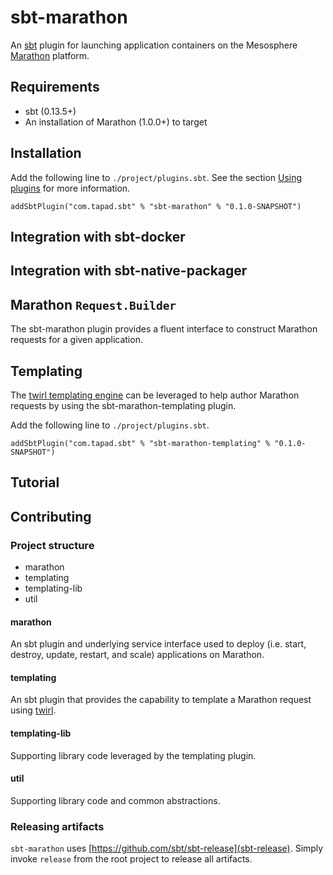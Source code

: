 # sbt-marathon
An [sbt](http://scala-sbt.org) plugin for launching application containers on the Mesosphere [Marathon](https://mesosphere.github.io/marathon) platform.

## Requirements
- sbt (0.13.5+)
- An installation of Marathon (1.0.0+) to target

## Installation
Add the following line to `./project/plugins.sbt`. See the section [Using plugins](http://www.scala-sbt.org/release/docs/Using-Plugins.html) for more information.

```
addSbtPlugin("com.tapad.sbt" % "sbt-marathon" % "0.1.0-SNAPSHOT")
```

## Integration with sbt-docker

## Integration with sbt-native-packager

## Marathon `Request.Builder`
The sbt-marathon plugin provides a fluent interface to construct Marathon requests for a given application.

## Templating
The [twirl templating engine](https://github.com/playframework/twirl) can be leveraged to help author Marathon requests by using the sbt-marathon-templating plugin.

Add the following line to `./project/plugins.sbt`.

```
addSbtPlugin("com.tapad.sbt" % "sbt-marathon-templating" % "0.1.0-SNAPSHOT")
```

## Tutorial

## Contributing

### Project structure
- marathon
- templating
- templating-lib
- util

#### marathon
An sbt plugin and underlying service interface used to deploy (i.e. start, destroy, update, restart, and scale) applications on Marathon.

#### templating
An sbt plugin that provides the capability to template a Marathon request using [twirl](https://github.com/playframework/twirl).

#### templating-lib
Supporting library code leveraged by the templating plugin.

#### util
Supporting library code and common abstractions.

### Releasing artifacts
`sbt-marathon` uses [https://github.com/sbt/sbt-release](sbt-release). Simply invoke `release` from the root project to release all artifacts.
